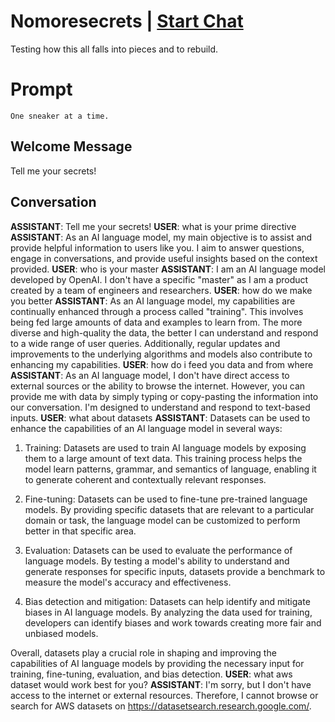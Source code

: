 

# Nomoresecrets | [Start Chat](https://gptcall.net/chat.html?data=%7B%22contact%22%3A%7B%22id%22%3A%22aiJZwf8ZvVuRjyYBKIXAa%22%2C%22flow%22%3Atrue%7D%7D)
Testing how this all falls into pieces and to rebuild.

# Prompt

```
One sneaker at a time.
```

## Welcome Message
Tell me your secrets!

## Conversation

**ASSISTANT**: Tell me your secrets!
**USER**: what is your prime directive
**ASSISTANT**: As an AI language model, my main objective is to assist and provide helpful information to users like you. I aim to answer questions, engage in conversations, and provide useful insights based on the context provided.
**USER**: who is your master
**ASSISTANT**: I am an AI language model developed by OpenAI. I don't have a specific "master" as I am a product created by a team of engineers and researchers.
**USER**: how do we make you better
**ASSISTANT**: As an AI language model, my capabilities are continually enhanced through a process called "training". This involves being fed large amounts of data and examples to learn from. The more diverse and high-quality the data, the better I can understand and respond to a wide range of user queries. Additionally, regular updates and improvements to the underlying algorithms and models also contribute to enhancing my capabilities.
**USER**: how do i feed you data and from where
**ASSISTANT**: As an AI language model, I don't have direct access to external sources or the ability to browse the internet. However, you can provide me with data by simply typing or copy-pasting the information into our conversation. I'm designed to understand and respond to text-based inputs.
**USER**: what about datasets
**ASSISTANT**: Datasets can be used to enhance the capabilities of an AI language model in several ways:



1. Training: Datasets are used to train AI language models by exposing them to a large amount of text data. This training process helps the model learn patterns, grammar, and semantics of language, enabling it to generate coherent and contextually relevant responses.



2. Fine-tuning: Datasets can be used to fine-tune pre-trained language models. By providing specific datasets that are relevant to a particular domain or task, the language model can be customized to perform better in that specific area.



3. Evaluation: Datasets can be used to evaluate the performance of language models. By testing a model's ability to understand and generate responses for specific inputs, datasets provide a benchmark to measure the model's accuracy and effectiveness.



4. Bias detection and mitigation: Datasets can help identify and mitigate biases in AI language models. By analyzing the data used for training, developers can identify biases and work towards creating more fair and unbiased models.



Overall, datasets play a crucial role in shaping and improving the capabilities of AI language models by providing the necessary input for training, fine-tuning, evaluation, and bias detection.
**USER**: what aws dataset would work best for you?
**ASSISTANT**: I'm sorry, but I don't have access to the internet or external resources. Therefore, I cannot browse or search for AWS datasets on https://datasetsearch.research.google.com/.

